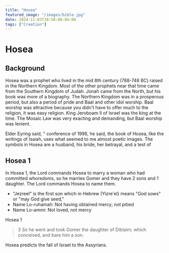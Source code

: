 ```yaml
---
title: "Hosea"
featured_image: "/images/bible.jpg"
date: 2024-11-03T10:58:08-04:00
tags: ["Creation"]
---
```


# Hosea

## Background

Hosea was a prophet who lived in the mid 8th century (788-748 BC) raised in the Northern Kingdom. Most of the other prophets near that time came from the Southern Kingdom of Judah. Jonah came from the North, but his book was more of a biography. The Northern Kingdom was in a prosperous period, but also a period of pride and Baal and other idol worship. Baal worship was attractive because you didn't have to offer much to the religion, it was easy religion. King Jeroboam II of Israel was the king at the time. The Mosaic Law was very exacting and demanding, but Baal worship was lenient.

Elder Eyring said, " conference of 1996, he said, the book of Hosea, like the writings of Isaiah, uses what seemed to me almost poetic images. The symbols in Hosea are a husband, his bride, her betrayal, and a test of

## Hosea 1

In Hosea 1, the Lord commands Hosea to marry a woman who had committed whoredoms, so he marries Gomer and they have 2 sons and 1 daughter. The Lord commands Hosea to name them.

- "Jezreel" is the first son which in Hebrew (Yizre'el) means "God sows" or "may God give seed,"
- Name Lo-ruhamah: Not having obtained mercy; not pitied
- Name Lo-ammi: Not loved, not mercy

Hosea 1

> 3 So he went and took Gomer the daughter of Diblaim; which conceived, and bare him a son.

Hosea predicts the fall of Israel to the Assyrians.

<!-- The textual bridge connecting the two creation accounts. Moses 3:4-5, the parallel to Genesis 2:4. I talk about it in that video. -->

<!-- Genesis 2:4 -->

<!-- > 4 ¶ These are the generations of the heavens and of the earth when they were created, in the day that the Lord God made the earth and the heavens, -->

<!-- Moses 3:4-5 -->

<!-- > 4 And now, behold, I say unto you, that these are the generations of the heaven and of the earth, when they were created, in the day that I, the Lord God, made the heaven and the earth, -->

<!-- > 5 And every plant of the field before it was in the earth, and every herb of the field before it grew. For I, the Lord God, created all things, of which I have spoken, spiritually, before they were naturally upon the face of the earth. For I, the Lord God, had not caused it to rain upon the face of the earth. And I, the Lord God, had created all the children of men; and not yet a man to till the ground; for in heaven created I them; and there was not yet flesh upon the earth, neither in the water, neither in the air; -->


